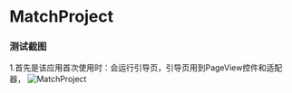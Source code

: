 # MatchProject
### 测试截图
1.首先是该应用首次使用时：会运行引导页，引导页用到PageView控件和适配器，
![MatchProject](https://github.com/showmark-logic/showmark/blob/master/a.png)

